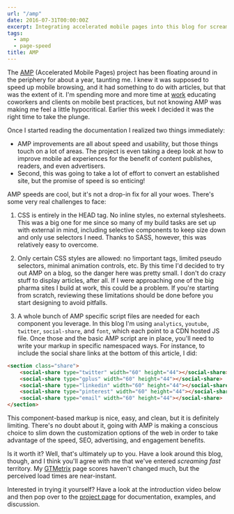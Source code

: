 ```yaml
---
url: "/amp"
date: 2016-07-31T00:00:00Z
excerpt: Integrating accelerated mobile pages into this blog for screaming fast performance. A weekend project.
tags:
  - amp
  - page-speed
title: AMP
---
```


<twitter width="375" height="330" layout="responsive" data-tweetid="759595551377719296"> </twitter>

The [AMP][] (Accelerated Mobile Pages) project has been floating around in the periphery for about a year, taunting me. I knew it was supposed to speed up mobile browsing, and it had something to do with articles, but that was the extent of it. I'm spending more and more time at [work][] educating coworkers and clients on mobile best practices, but not knowing AMP was making me feel a little hypocritical. Earlier this week I decided it was the right time to take the plunge.

Once I started reading the documentation I realized two things immediately:

- AMP improvements are all about speed and usability, but those things touch on a lot of areas. The project is even taking a deep look at how to improve mobile ad experiences for the benefit of content publishes, readers, and even advertisers.
- Second, this was going to take a lot of effort to convert an established site, but the promise of speed is so enticing!

AMP speeds are cool, but it's not a drop-in fix for all your woes. There's some very real challenges to face:

1. CSS is entirely in the HEAD tag. No inline styles, no external stylesheets. This was a big one for me since so many of my build tasks are set up with external in mind, including selective components to keep size down and only use selectors I need. Thanks to SASS, however, this was relatively easy to overcome.

2. Only certain CSS styles are allowed: no !important tags, limited pseudo selectors, minimal animation controls, etc. By this time I'd decided to try out AMP on a blog, so the danger here was pretty small. I don't do crazy stuff to display articles, after all. If I were approaching one of the big pharma sites I build at work, this could be a problem. If you're starting from scratch, reviewing these limitations should be done before you start designing to avoid pitfalls.

3. A whole bunch of AMP specific script files are needed for each component you leverage. In this blog I'm using `analytics`, `youtube`, `twitter`, `social-share`, and `font`, which each point to a CDN hosted JS file. Once those and the basic AMP script are in place, you'll need to write your markup in specific namespaced ways. For instance, to include the social share links at the bottom of this article, I did:

``` html
<section class="share">
	<social-share type="twitter" width="60" height="44"></social-share>
	<social-share type="gplus" width="60" height="44"></social-share>
	<social-share type="linkedin" width="60" height="44"></social-share>
	<social-share type="pinterest" width="60" height="44"></social-share>
	<social-share type="email" width="60" height="44"></social-share>
</section>
```

This component-based markup is nice, easy, and clean, but it is definitely limiting. There's no doubt about it, going with AMP is making a conscious choice to slim down the customization options of the web in order to take advantage of the speed, SEO, advertising, and engagement benefits.

Is it worth it? Well, that's ultimately up to you. Have a look around this blog, though, and I think you'll agree with me that we've entered _screaming fast_ territory. My [GTMetrix][] page scores haven't changed much, but the perceived load times are near-instant.

Interested in trying it yourself? Have a look at the introduction video below and then pop over to the [project page][] for documentation, examples, and discussion.

<youtube
    data-videoid="lBTCB7yLs8Y"
    layout="responsive"
    width="480" height="270"></youtube>


  [AMP]: https://www.ampproject.org/
	"Accelerated Moblie Pages Project"
  [work]: http://www.gsw-w.com
	"GSW"
  [GTMetrix]: http://gtmetrix.com
	"GTMetrix"
  [project page]: https://www.ampproject.org/
	"Accelerated Moblie Pages Project"
